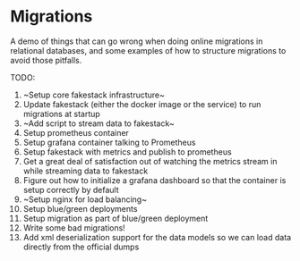 # Migrations

A demo of things that can go wrong when doing online migrations in relational databases, and some examples of how to
structure migrations to avoid those pitfalls.

TODO:
1. ~Setup core fakestack infrastructure~
2. Update fakestack (either the docker image or the service) to run migrations at startup
2. ~Add script to stream data to fakestack~
3. Setup prometheus container
4. Setup grafana container talking to Prometheus
5. Setup fakestack with metrics and publish to prometheus
7. Get a great deal of satisfaction out of watching the metrics stream in while streaming data to fakestack
7. Figure out how to initialize a grafana dashboard so that the container is setup correctly by default
8. ~Setup nginx for load balancing~
9. Setup blue/green deployments
10. Setup migration as part of blue/green deployment
11. Write some bad migrations!
12. Add xml deserialization support for the data models so we can load data directly from the official dumps
